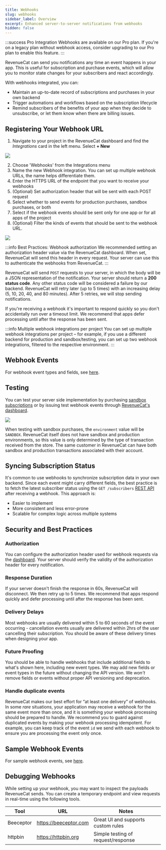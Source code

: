 ```yaml
---
title: Webhooks
slug: webhooks
sidebar_label: Overview
excerpt: Enhanced server-to-server notifications from webhooks
hidden: false
---
```


:::success Pro Integration
Webhooks are available on our Pro plan. If you're on a legacy plan without webhook access, consider upgrading to our Pro plan to enable this feature.
:::

RevenueCat can send you notifications any time an event happens in your app. This is useful for subscription and purchase events, which will allow you to monitor state changes for your subscribers and react accordingly.

With webhooks integrated, you can:

- Maintain an up-to-date record of subscriptions and purchases in your own backend
- Trigger automations and workflows based on the subscription lifecycle
- Remind subscribers of the benefits of your app when they decide to unsubscribe, or let them know when there are billing issues.

## Registering Your Webhook URL

1. Navigate to your project in the RevenueCat dashboard and find the _Integrations_ card in the left menu. Select **+ New**

![](/images/6b982d2-app.revenuecat.com_projects_85ff18c7_collaborators_1_cc8d6f58c19d73f2024156cbed4bbf95.png)

2. Choose 'Webhooks' from the Integrations menu
3. Name the new Webhook integration. You can set up multiple webhook URLs, the name helps differentiate them.
4. Enter the HTTPS URL of the endpoint that you want to receive your webhooks
5. (Optional) Set authorization header that will be sent with each POST request
6. Select whether to send events for production purchases, sandbox purchases, or both
7. Select if the webhook events should be sent only for one app or for all apps of the project
8. (Optional) Filter the kinds of events that should be sent to the webhook URL.

![](/images/6a07a8cf-webhook-integration-7d9cd735e95d.png)

:::info Best Practices: Webhook authorization
We recommended setting an authorization header value via the RevenueCat dashboard. When set, RevenueCat will send this header in every request. Your server can use this to authenticate the webhooks from RevenueCat.
:::

RevenueCat will send `POST` requests to your server, in which the body will be a JSON representation of the notification. Your server should return a **200 status code**. Any other status code will be considered a failure by our backend. RevenueCat will retry later (up to 5 times) with an increasing delay (5, 10, 20, 40, and 80 minutes). After 5 retries, we will stop sending notifications.

If you're receiving a webhook it's important to respond quickly so you don't accidentally run over a timeout limit. We recommend that apps defer processing until after the response has been sent.

:::info Multiple webhook integrations per project
You can set up multiple webhook integrations per project – for example, if you use a different backend for production and sandbox/testing, you can set up two webhook integrations, filtered to the respective environment.
:::

## Webhook Events

For webhook event types and fields, see [here](/integrations/webhooks/event-types-and-fields).

## Testing

You can test your server side implementation by purchasing [sandbox subscriptions](/test-and-launch/sandbox) or by issuing test webhook events through [RevenueCat's dashboard](http://app.revenuecat.com).

![](/images/ad2c8e64-webhook-testing-c841349f3b7e.png)

When testing with sandbox purchases, the `environment` value will be `SANDBOX`. RevenueCat itself does not have sandbox and production environments, so this value is only determined by the type of transaction received from the store. The same customer in RevenueCat can have both sandbox and production transactions associated with their account.

## Syncing Subscription Status

It's common to use webhooks to synchronize subscription data in your own backend. Since each event might carry different fields, the best practice is to fetch the latest subscriber status using the `GET /subscribers` [REST API](https://www.revenuecat.com/docs/api-v1#tag/customers) after receiving a webhook. This approach is:

- Easier to implement
- More consistent and less error-prone
- Scalable for complex logic across multiple systems

## Security and Best Practices

### Authorization

You can configure the authorization header used for webhook requests via the [dashboard](https://app.revenuecat.com/). Your server should verify the validity of the authorization header for every notification.

### Response Duration

If your server doesn't finish the response in 60s, RevenueCat will disconnect. We then retry up to 5 times. We recommend that apps respond quickly and defer processing until after the response has been sent.

### Delivery Delays

Most webhooks are usually delivered within 5 to 60 seconds of the event occurring - cancellation events usually are delivered within 2hrs of the user cancelling their subscription. You should be aware of these delivery times when designing your app.

### Future Proofing

You should be able to handle webhooks that include additional fields to what's shown here, including new event types. We may add new fields or event types in the future without changing the API version. We _won't_ remove fields or events without proper API versioning and deprecation.

### Handle duplicate events

RevenueCat makes our best effort for “at least one delivery” of webhooks. In some _rare_ situations, your application may receive a webhook for the same event more than once, and it is something your webhook processing should be prepared to handle. We recommend you to guard against duplicated events by making your webhook processing idempotent. For example, you can keep track of the event `id` we send with each webhook to ensure you are processing the event only once.

## Sample Webhook Events

For sample webhook events, see [here](/integrations/webhooks/sample-events).

## Debugging Webhooks

While setting up your webhook, you may want to inspect the payloads RevenueCat sends. You can create a temporary endpoint and view requests in real-time using the following tools.

| Tool                  | URL                                   | Notes                                 |
|-----------------------|----------------------------------------|---------------------------------------|
| Beeceptor             | https://beeceptor.com                 | Great UI and supports custom rules    |
| httpbin               | https://httpbin.org                   | Simple testing of request/response    |
